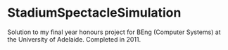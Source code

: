 # StadiumSpectacleSimulation
Solution to my final year honours project for BEng (Computer Systems) at the University of Adelaide. Completed in 2011.
